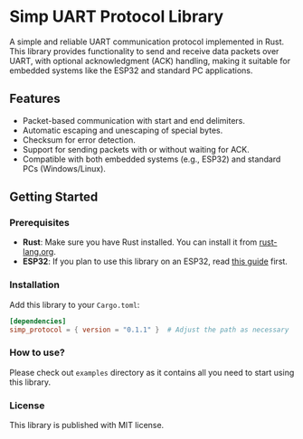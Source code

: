 # Simp UART Protocol Library

A simple and reliable UART communication protocol implemented in Rust. This library provides functionality to send and receive data packets over UART, with optional acknowledgment (ACK) handling, making it suitable for embedded systems like the ESP32 and standard PC applications.

## Features

- Packet-based communication with start and end delimiters.
- Automatic escaping and unescaping of special bytes.
- Checksum for error detection.
- Support for sending packets with or without waiting for ACK.
- Compatible with both embedded systems (e.g., ESP32) and standard PCs (Windows/Linux).

## Getting Started

### Prerequisites

- **Rust**: Make sure you have Rust installed. You can install it from [rust-lang.org](https://www.rust-lang.org/).
- **ESP32**: If you plan to use this library on an ESP32, read [this guide](https://docs.esp-rs.org/book/) first.

### Installation

Add this library to your `Cargo.toml`:

```toml
[dependencies]
simp_protocol = { version = "0.1.1" }  # Adjust the path as necessary
```

### How to use?

Please check out `examples` directory as it contains all you need to start using this library.

### License

This library is published with MIT license.